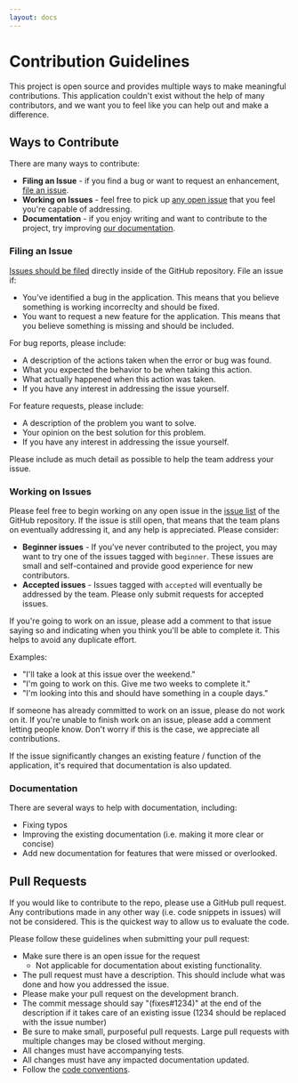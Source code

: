 ```yaml
---
layout: docs
---
```


# Contribution Guidelines

This project is open source and provides multiple ways to make meaningful contributions. This application couldn't exist without the help of many contributors, and we want you to feel like you can help out and make a difference.

## Ways to Contribute

There are many ways to contribute:

- **Filing an Issue** - if you find a bug or want to request an enhancement, [file an issue](https://github.com/johnstonbl01/clementinejs/issues/new).
- **Working on Issues** - feel free to pick up [any open issue](https://github.com/johnstonbl01/clementinejs/issues) that you feel you're capable of addressing.
- **Documentation** - if you enjoy writing and want to contribute to the project, try improving [our documentation](https://github.com/johnstonbl01/clementinejs/tree/gh-pages).

### Filing an Issue

[Issues should be filed](https://github.com/johnstonbl01/clementinejs/issues/new) directly inside of the GitHub repository. File an issue if:

- You've identified a bug in the application. This means that you believe something is working incorreclty and should be fixed.
- You want to request a new feature for the application. This means that you believe something is missing and should be included.

For bug reports, please include:

- A description of the actions taken when the error or bug was found.
- What you expected the behavior to be when taking this action.
- What actually happened when this action was taken.
- If you have any interest in addressing the issue yourself.

For feature requests, please include:

- A description of the problem you want to solve.
- Your opinion on the best solution for this problem.
- If you have any interest in addressing the issue yourself.

Please include as much detail as possible to help the team address your issue.

### Working on Issues

Please feel free to begin working on any open issue in the [issue list](https://github.com/johnstonbl01/clementinejs/issues) of the GitHub repository. If the issue is still open, that means that the team plans on eventually addressing it, and any help is appreciated. Please consider:

- **Beginner issues** - If you've never contributed to the project, you may want to try one of the issues tagged with `beginner`. These issues are small and self-contained and provide good experience for new contributors.
- **Accepted issues** - Issues tagged with `accepted` will eventually be addressed by the team. Please only submit requests for accepted issues.

If you're going to work on an issue, please add a comment to that issue saying so and indicating when you think you'll be able to complete it. This helps to avoid any duplicate effort.

Examples:

- "I'll take a look at this issue over the weekend."
- "I'm going to work on this. Give me two weeks to complete it."
- "I'm looking into this and should have something in a couple days."

If someone has already committed to work on an issue, please do not work on it. If you're unable to finish work on an issue, please add a comment letting people know. Don't worry if this is the case, we appreciate all contributions. 

If the issue significantly changes an existing feature / function of the application, it's required that documentation is also updated.

### Documentation

There are several ways to help with documentation, including:

- Fixing typos
- Improving the existing documentation (i.e. making it more clear or concise)
- Add new documentation for features that were missed or overlooked.

## Pull Requests

If you would like to contribute to the repo, please use a GitHub pull request. Any contributions made in any other way (i.e. code snippets in issues) will not be considered. This is the quickest way to allow us to evaluate the code.

Please follow these guidelines when submitting your pull request:

- Make sure there is an open issue for the request
	- Not applicable for documentation about existing functionality.
- The pull request must have a description. This should include what was done and how you addressed the issue.
- Please make your pull request on the development branch.
- The commit message should say "(fixes#1234)" at the end of the description if it takes care of an existing issue (1234 should be replaced with the issue number)
- Be sure to make small, purposeful pull requests. Large pull requests with multiple changes may be closed without merging.
- All changes must have accompanying tests.
- All changes must have any impacted documentation updated.
- Follow the [code conventions](/developers/code-conventions.html).
